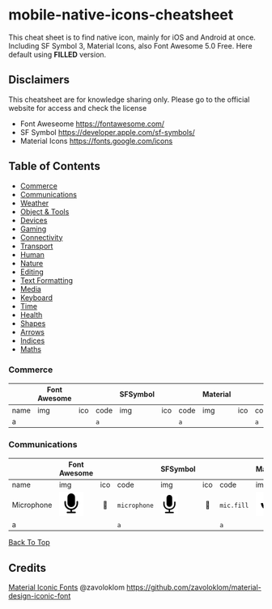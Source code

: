 # mobile-native-icons-cheatsheet
This cheat sheet is to find native icon, mainly for iOS and Android at once.
Including SF Symbol 3, Material Icons, also Font Awesome 5.0 Free.
Here default using **FILLED** version.

## Disclaimers
This cheatsheet are for knowledge sharing only.
Please go to the official website for access and check the license
- Font Aweseome https://fontawesome.com/
- SF Symbol https://developer.apple.com/sf-symbols/
- Material Icons https://fonts.google.com/icons

## Table of Contents
- [Commerce](#commerce)
- [Communications](#communications)
- [Weather](#weather)
- [Object & Tools](#object--tools)
- [Devices](#devices)
- [Gaming](#gaming)
- [Connectivity](#connectivity)
- [Transport](#transport)
- [Human](#human)
- [Nature](#nature)
- [Editing](#editing)
- [Text Formatting](#text--formatting)
- [Media](#media)
- [Keyboard](#keyboard)
- [Time](#time)
- [Health](#health)
- [Shapes](#shapes)
- [Arrows](#arrows)
- [Indices](#indices)
- [Maths](#maths)

### Commerce
|  | Font Awesome | | | SFSymbol | | | Material | | |
| - | - | :-: | - | - | :-: | - | - | :-: | - |
| name | img | ico | code | img | ico | code | img | ico | code |
| a | <img alt='' src='png/fa/.png'> |  | `a` | <img alt='' src='png/sfsymbol/.png'> |  | `a` | <img alt='' src='png/material/.png'> |  | `a` |

### Communications
|  | Font Awesome | | | SFSymbol | | | Material | | |
| - | - | :-: | - | - | :-: | - | - | :-: | - |
| name | img | ico | code | img | ico | code | img | ico | code |
| Microphone | <img alt='microphone' src='png/fa/microphone.png'> |  | `microphone` | <img alt='mic.fill' src='png/sfsymbol/mic.fill.png'> | 􀊱 | `mic.fill` | <img alt='mic' src='png/material/mic.png'> |  | `mic` |
| a | <img alt='' src='png/fa/.png'> |  | `a` | <img alt='' src='png/sfsymbol/.png'> |  | `a` | <img alt='' src='png/material/.png'> |  | `a` |

[Back To Top](#table-of-contents)

## Credits
[Material Iconic Fonts](https://github.com/zavoloklom/material-design-iconic-font) @zavoloklom https://github.com/zavoloklom/material-design-iconic-font